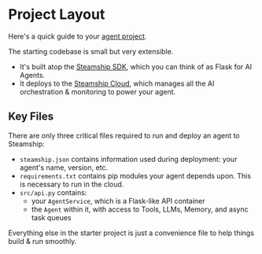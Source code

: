 # Project Layout

Here's a quick guide to your [agent project](https://github.com/steamship-core/multimodal-agent-starter).

The starting codebase is small but very extensible.

- It's built atop the [Steamship SDK](https://github.com/steamship-core/python-client), which you can think of as Flask for AI Agents.
- It deploys to the [Steamship Cloud](https://steamship.com), which manages all the AI orchestration & monitoring to power your agent.

## Key Files

There are only three critical files required to run and deploy an agent to Steamship:

- `steamship.json` contains information used during deployment: your agent's name, version, etc.
- `requirements.txt` contains pip modules your agent depends upon. This is necessary to run in the cloud.
- `src/api.py` contains:
  - your `AgentService`, which is a Flask-like API container
  - the `Agent` within it, with access to Tools, LLMs, Memory, and async task queues

Everything else in the starter project is just a convenience file to help things build & run smoothly.

